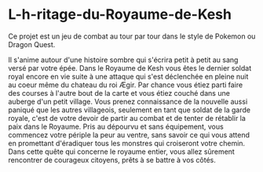 # L-h-ritage-du-Royaume-de-Kesh

Ce projet est un jeu de combat au tour par tour dans le style de Pokemon ou Dragon Quest.

Il s'anime autour d'une histoire sombre qui s'écrira petit à petit au sang versé par votre épée.
Dans le Royaume de Kesh vous êtes le dernier soldat royal encore en vie suite à une attaque qui s'est déclenchée en pleine nuit au coeur même du chateau du roi Ægir. 
Par chance vous étiez parti faire des courses à l'autre bout de la carte et vous étiez couché dans une auberge d'un petit village. 
Vous prenez connaissance de la nouvelle aussi paniqué que les autres villageois, seulement en tant que soldat de la garde royale, c'est de votre devoir de partir au combat et de tenter de rétablir la paix dans le Royaume.
Pris au dépourvu et sans équipement, vous commencez votre périple la peur au ventre, sans savoir ce qui vous attend en promettant d'éradiquer tous les monstres qui croiseront votre chemin.
Dans cette quête qui concerne le royaume entier, vous allez sûrement rencontrer de courageux citoyens, prêts à se battre à vos côtés.
